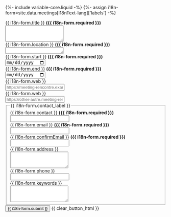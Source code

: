 {%- include variable-core.liquid -%}
{%- assign i18n-form=site.data.meetings[i18nText-lang]['labels'] -%}
    <div class="form-content">
        <div class="form-group">
            <label class="col-sm-4 control-label" for="title"><span class="field-name">{{ i18n-form.title }}</span> <strong class="required">({{ i18n-form.required }})</strong></label>
            <div class="col-md-8">
                <textarea class="form-control full-width" name="title" id="title" rows="3" required="required" tabindex="1" data-json-replace="#[meeting]/title"></textarea>
            </div>
        </div>
        <div class="form-group">
            <label class="col-sm-4 control-label" for="location"><span class="field-name">{{ i18n-form.location }}</span> <strong class="required">({{ i18n-form.required }})</strong></label>
            <div class="col-md-8">
                <textarea class="form-control full-width" name="location" id="location" rows="1" required="required" tabindex="2" data-json-replace="#[meeting]/location"></textarea>
            </div>
        </div>
        <div class="form-group">
            <label class="col-sm-4 control-label" for="start"><span class="field-name">{{ i18n-form.start }}</span> <strong class="required">({{ i18n-form.required }})</strong></label>
            <div class="col-md-8">
                <input type="date" class="form-control" name="start" id="start" required="required" tabindex="3" data-wb-json='{"url": "#[meeting]/start", "type": "val"}' />
            </div>
        </div>
        <div class="form-group">
            <label class="col-sm-4 control-label" for="end"><span class="field-name">{{ i18n-form.end }}</span> <strong class="required">({{ i18n-form.required }})</strong></label>
            <div class="col-md-8">
                <input type="date" class="form-control" name="end" id="end" required="required" tabindex="4" data-rule-after="#start" data-wb-json='{"url": "#[meeting]/end", "type": "val"}' />
            </div>
        </div>
        <div class="form-group">
            <label class="col-sm-4 control-label" for="web1">{{ i18n-form.web }}</label>
            <div class="col-md-8">
                <input type="url" class="form-control full-width" placeholder="https://meeting-rencontre.example.com/" name="web1" id="web1" tabindex="5" data-wb-json='{"url": "#[meeting]/web1", "type": "val"}' />
            </div>
        </div>
        <div class="form-group">
            <label class="col-sm-4 control-label" for="web2">{{ i18n-form.web }}</label>
            <div class="col-md-8">
                <input type="url" class="form-control full-width" placeholder="https://other-autre.meeting-rencontre.example.com/" name="web2" id="web2" tabindex="5" data-wb-json='{"url": "#[meeting]/web2", "type": "val"}' />
            </div>
        </div>
        <fieldset>
            <legend>{{ i18n-form.contact_label }}</legend>
            <!-- Contact Name -->
            <div class="form-group">
                <label class="col-sm-4 control-label" for="contact">{{ i18n-form.contact }} <strong class="required">({{ i18n-form.required }})</strong></label>
                <div class="col-md-8">
                    <input type="contact" class="form-control full-width" name="contact" id="contact" required="required" tabindex="6" data-wb-json='{"url": "#[meeting]/contact", "type": "val"}' />
                </div>
            </div>
            <!-- Contact Email -->
            <div class="form-group row">
                <label class="col-sm-4 control-label" for="email">{{ i18n-form.email }} <strong class="required">({{ i18n-form.required }})</strong></label>
                <div class="col-md-8">
                    <input type="email" class="form-control full-width" name="email" id="email" required="required" tabindex="7" data-wb-json='{"url": "#[meeting]/email", "type": "val"}' />
                </div>
            </div>
            <!-- Confirm Contact Email -->
            <div class="form-group row">
                <label class="col-sm-4 control-label" for="confirmEmail">{{ i18n-form.confirmEmail }} <strong class="required">({{ i18n-form.required }})</strong></label>
                <div class="col-md-8">
                    <input type="email" class="form-control full-width" name="confirmEmail" id="confirmEmail" required="required" tabindex="8" data-rule-equalTo="#email" data-wb-json='{"url": "#[meeting]/email", "type": "val"}' />
                </div>
            </div>
            <!-- Contact Address -->
            <div class="form-group">
                <label class="col-sm-4 control-label" for="address">{{ i18n-form.address }}</label>
                <div class="col-md-8">
                    <textarea class="form-control full-width" name="address" id="address" rows="3" tabindex="9" data-json-replace="#[meeting]/address"></textarea>
                </div>
            </div>
            <!-- Contact Phone -->
            <div class="form-group row">
                <label class="col-sm-4 control-label" for="phone">{{ i18n-form.phone }}</label>
                <div class="col-md-8">
                    <input type="tel" class="form-control full-width" name="phone" id="phone" tabindex="10" data-wb-json='{"url": "#[meeting]/phone", "type": "val"}' />
                </div>
            </div>
            <!-- Keywords -->
            <div class="form-group">
                <label class="col-sm-4 control-label" for="keywords">{{ i18n-form.keywords }}</label>
                <div class="col-md-8">
                    <textarea class="form-control full-width" name="keywords" id="keywords" rows="3" tabindex="11" data-json-replace="#[meeting]/keywords"></textarea>
                </div>
            </div>
        </fieldset>
        <input type="submit" class="btn btn-primary" value="{{ i18n-form.submit }}" tabindex="12" />
        {{ clear_button_html }}
    </div>
